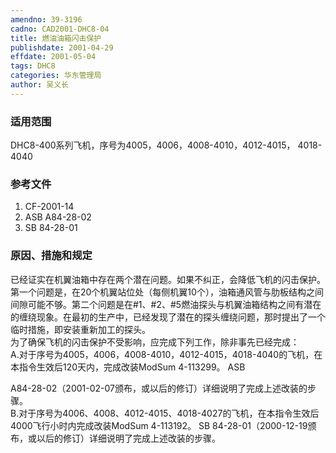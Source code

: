 ```yaml
---
amendno: 39-3196  
cadno: CAD2001-DHC8-04  
title: 燃油油箱闪击保护  
publishdate: 2001-04-29  
effdate: 2001-05-04  
tags: DHC8  
categories: 华东管理局  
author: 吴义长  
---
```

  
### 适用范围  
DHC8-400系列飞机，序号为4005，4006，4008-4010，4012-4015， 4018-4040  
  
<!--more-->  
### 参考文件  
1. CF-2001-14  
2. ASB A84-28-02  
3. SB 84-28-01            
  
### 原因、措施和规定  
已经证实在机翼油箱中存在两个潜在问题。如果不纠正，会降低飞机的闪击保护。第一个问题是，在20个机翼站位处（每侧机翼10个），油箱通风管与肋板结构之间间隙可能不够。第二个问题是在#1、#2、#5燃油探头与机翼油箱结构之间有潜在的缠绕现象。在最初的生产中，已经发现了潜在的探头缠绕问题，那时提出了一个临时措施，即安装重新加工的探头。  
  为了确保飞机的闪击保护不受影响，应完成下列工作，除非事先已经完成：  
  A.对于序号为4005，4006，4008-4010，4012-4015，4018-4040的飞机，在本指令生效后120天内，完成改装ModSum 4-113299。 ASB  
  
A84-28-02（2001-02-07颁布，或以后的修订）详细说明了完成上述改装的步骤。  
  B.对于序号为4006、4008、4012-4015、4018-4027的飞机，在本指令生效后4000飞行小时内完成改装ModSum 4-113192。  SB 84-28-01（2000-12-19颁布，或以后的修订）详细说明了完成上述改装的步骤。  
